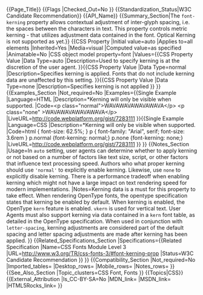 {{Page_Title}}
{{Flags
|Checked_Out=No
}}
{{Standardization_Status|W3C Candidate Recommendation}}
{{API_Name}}
{{Summary_Section|The <code>font-kerning</code> property allows contextual adjustment of inter-glyph spacing, i.e. the spaces between the characters in text. This property  controls <bold>metric kerning</bold> - that utilizes adjustment data contained in the font. Optical Kerning is not supported as yet.}}
{{CSS Property
|Initial value=auto
|Applies to=all elements
|Inherited=Yes
|Media=visual
|Computed value=as specified
|Animatable=No
|CSS object model property=font
|Values={{CSS Property Value
|Data Type=auto
|Description=Used to specify kerning is at the discretion of the user agent.
}}{{CSS Property Value
|Data Type=normal
|Description=Specifies kerning is applied. Fonts that do not include kerning data are unaffected by this setting.
}}{{CSS Property Value
|Data Type=none
|Description=Specifies kerning is not applied
}}
}}
{{Examples_Section
|Not_required=No
|Examples={{Single Example
|Language=HTML
|Description=*Kerning will only be visible when supported.
|Code=&lt;p class="normal"&gt;WAVAWAVAWAVAWAVA&lt;/p&gt;
&lt;p class="none"    >WAVAWAVAWAVAWAVA&lt;/p&gt;
|LiveURL=http://code.webplatform.org/gist/7283111
}}{{Single Example
|Language=CSS
|Description=*Kerning will only be visible when supported.
|Code=html { font-size: 62.5%; } 
p { font-family: "Arial", serif; font-size: 3.6rem }
p.normal {font-kerning: normal;}
p.none {font-kerning: none;}
|LiveURL=http://code.webplatform.org/gist/7283111
}}
}}
{{Notes_Section
|Usage=In <code>auto</code> setting, user agents can determine whether to apply kerning or not based on a number of factors like text size, script, or other factors that influence text processing speed. Authors who what proper kerning should use <code>'normal'</code> to explicitly enable kerning. Likewise, use <code>none</code> to explicitly disable kerning. There is a performance tradeoff when enabling kerning which might not have a large impact on text rendering speed for modern implementations.
|Notes=Kerning data is a must for this property to take effect. When rendering OpenType fonts, the opentype specification states that kerning be enabled by default. When kerning is enabled, the OpenType <code>kern</code> feature is enabled. <code>vkern</code> is used for vertical text. User Agents must also support kerning via data contained in a <code>kern</code> font table, as detailed in the OpenType specification. When used in conjunction with <code>letter-spacing</code>, kerning adjustments are considered part of the default spacing and letter spacing adjustments are made <bold>after</bold> kerning has been applied.
}}
{{Related_Specifications_Section
|Specifications={{Related Specification
|Name=CSS Fonts Module Level 3
|URL=http://www.w3.org/TR/css-fonts-3/#font-kerning-prop
|Status=W3C Candidate Recommendation
}}
}}
{{Compatibility_Section
|Not_required=No
|Imported_tables=
|Desktop_rows=
|Mobile_rows=
|Notes_rows=
}}
{{See_Also_Section
|Topic_clusters=CSS Font, Fonts
}}
{{Topics|CSS}}
{{External_Attribution
|Is_CC-BY-SA=No
|MDN_link=
|MSDN_link=
|HTML5Rocks_link=
}}